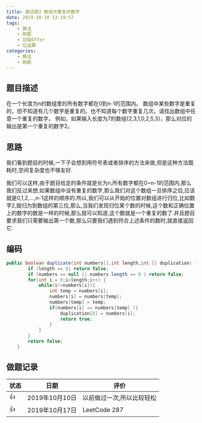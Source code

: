 ```yaml
---
title: 面试题3 数组中重复的数字
date: 2019-10-10 13:19:57
tags:
	- 算法
	- 刷题
	- 剑指Offer
	- 位运算
categories:
	- 算法
	- 刷题
---
```

## 题目描述

在一个长度为n的数组里的所有数字都在0到n-1的范围内。 数组中某些数字是重复的，但不知道有几个数字是重复的。也不知道每个数字重复几次。请找出数组中任意一个重复的数字。 例如，如果输入长度为7的数组{2,3,1,0,2,5,3}，那么对应的输出是第一个重复的数字2。

<!--more-->

## 思路

我们看到题目的时候,一下子会想到用符号表或者排序的方法来做,但是这种方法既耗时,空间复杂度也不够友好.

我们可以这样,由于题目给定的条件就是长为n,所有数字都在0~n-1的范围内,那么我们反过来想,如果数组中没有重复的数字,那么我们对这个数组一旦排序之后,应该就是0,1,2,...,n-1这样的顺序的.所以,我们可以从开始的位置对数组进行归位,比如数字2,就归为到数组的第三位,那么,当我们发现归位某个数的时候,这个数和正确位置上的数字的数是一样的时候,那么就可以知道,这个数就是一个重复的数了.并且题目要求我们只需要输出第一个数,那么只要我们遇到符合上述条件的数时,就直接返回它.

## 编码

```java
public boolean duplicate(int numbers[],int length,int [] duplication) {
        if (length == 0) return false;
        if (numbers == null || numbers.length == 0 ) return false;
        for(int i = 0;i<length;i++) {
            while(i!=numbers[i]){
                int temp = numbers[i];
                numbers[i] = numbers[temp];
                numbers[temp] = temp;
                if(numbers[i] == numbers[temp] ){
                    duplication[0] = numbers[i];
                    return true;
                }
            }
        }
        return false;
    }
```

## 做题记录

| 状态 | 日期           | 评价                      |
| ---- | -------------- | ------------------------- |
| 👍    | 2019年10月10日 | 以前做过一次,所以比较轻松 |
| 👍    | 2019年10月17日 | LeetCode 287              |

